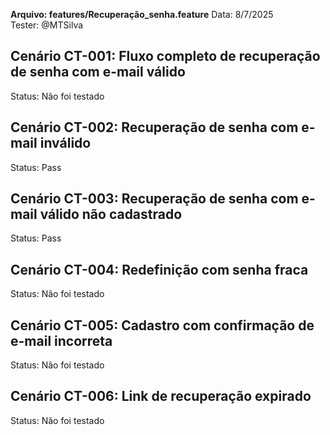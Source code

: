 **Arquivo: features/Recuperação_senha.feature**
Data: 8/7/2025  
Tester: @MTSilva

## Cenário CT-001: Fluxo completo de recuperação de senha com e-mail válido
Status: Não foi testado

## Cenário CT-002:  Recuperação de senha com e-mail inválido  
Status: Pass

## Cenário CT-003:  Recuperação de senha com e-mail válido não cadastrado
Status: Pass

## Cenário CT-004: Redefinição com senha fraca
Status: Não foi testado

## Cenário CT-005: Cadastro com confirmação de e-mail incorreta
Status: Não foi testado

## Cenário CT-006: Link de recuperação expirado
Status: Não foi testado


